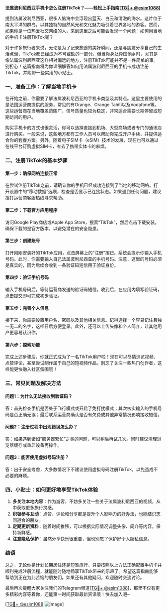 **法属波利尼西亚手机卡怎么注册TikTok？——轻松上手指南[[TG💪+ @esim1088](https://t.me/s/esim1088)]**

提到法属波利尼西亚，很多人脑海中会浮现出蓝天、白云和清澈的海水。这片位于南太平洋的群岛，以其独特的自然风光和文化魅力吸引着世界各地的游客。然而，如果你是一位热爱社交网络的人，来到这里之后可能会发现一个问题：如何用当地的手机卡注册TikTok呢？

对于许多旅行者来说，无论是为了记录旅途的美好瞬间，还是与朋友分享自己的生活点滴，TikTok都已经成为不可或缺的一部分。但当你身处异国他乡时，尤其是像法属波利尼西亚这样相对偏远的地方，注册TikTok可能并不是一件简单的事。别担心！这篇指南将为你详细解答如何用法属波利尼西亚的手机卡成功注册TikTok，并附带一些实用的小贴士。

### 一、准备工作：了解当地手机卡

在开始之前，你需要了解法属波利尼西亚的手机卡类型及其特点。这里主要使用的是法国运营商提供的服务，常见的有Orange、Orange Tahiti以及Vodafone等。这些运营商在当地覆盖范围广，信号质量也较为稳定，非常适合需要长期停留或短期访问的用户。

购买手机卡的方式也很灵活，你可以选择直接到机场、大型商场或者专门的通讯店进行购买。一般来说，这些地方都有工作人员可以帮助你完成开户手续，并提供适合你的套餐方案。另外，随着电子SIM卡（eSIM）技术的发展，现在也可以通过在线平台订购虚拟SIM卡，省去了携带实体卡的麻烦。

### 二、注册TikTok的基本步骤

#### 第一步：确保网络连接正常
在尝试注册TikTok之前，请确认你的手机已经成功连接到了当地的移动网络。打开设置中的“移动数据”选项，检查是否显示已连接状态。如果遇到任何问题，建议拨打运营商客服热线寻求帮助。

#### 第二步：下载官方应用程序
访问Google Play商店或Apple App Store，搜索“TikTok”，然后点击下载安装。确保下载的是官方版本，以避免潜在的安全隐患。

#### 第三步：创建账号
打开刚刚安装好的TikTok应用，点击屏幕上的“注册”按钮。系统会提示你输入手机号码。此时，你需要输入自己法属波利尼西亚的手机号码。注意，这里的号码必须是真实的，因为后续会收到一条验证码短信用于验证身份。

#### 第四步：验证手机号码
输入手机号码后，等待运营商发送的验证码短信。收到后，在应用内填写验证码，点击提交即可完成初步验证。

#### 第五步：完善个人信息
接下来，你需要设置用户名、密码以及其他相关信息。记得选择一个容易记住且独一无二的名字，这样日后方便登录。此外，还可以上传头像和个人简介，让其他用户更容易认识你。

#### 第六步：探索功能
完成上述步骤后，你就正式成为了一名TikTok用户啦！现在可以尽情浏览视频、点赞评论，甚至尝试制作属于自己的短视频作品。别忘了关注一些热门创作者，这样能更快融入社区氛围哦！

### 三、常见问题及解决方法

#### 问题1：为什么无法接收到验证码？
答：首先检查手机是否处于飞行模式或开启了免打扰模式；其次核实输入的手机号码是否正确无误；最后联系运营商确认是否有欠费或其他异常情况影响接收短信。

#### 问题2：注册过程中出现错误怎么办？
答：如果遇到诸如“服务器繁忙”之类的问题，可以稍后再试几次。同时建议清理浏览器缓存或重启设备再操作。

#### 问题3：能否使用虚拟号码注册？
答：出于安全考虑，大多数情况下不建议使用虚拟号码注册TikTok，以免造成不必要的麻烦。

### 四、小贴士：如何更好地享受TikTok体验

1. **多关注本地内容**：作为游客，不妨多关注一些关于法属波利尼西亚的视频，从中获取更多旅行灵感。
2. **积极参与互动**：点赞、评论和分享都是提升个人影响力的好办法，也能结识志同道合的朋友。
3. **定期更新资料**：随着时间推移，可以根据实际情况调整头像、简介等内容，保持新鲜感。
4. **注意隐私保护**：虽然分享快乐很重要，但也别忘了保护好个人隐私信息。

### 结语

总之，无论你是计划长期居住还是短暂旅行，只要按照以上方法正确配置手机卡并顺利完成注册流程，就能随时随地畅享TikTok带来的乐趣了。希望这篇指南能够帮助到正在为此苦恼的朋友们。如果还有其他疑问，欢迎随时交流讨论。

最后再次提醒大家关注我们的Telegram频道[[TG💪+ @esim1088](https://t.me/s/esim1088)]，那里不仅有更多精彩内容等着你，还能第一时间获取最新资讯哦！快去加入吧~

[[TG💪+ @esim1088](https://t.me/s/esim1088) ![Image](https://i.postimg.cc/4NQfJmqS/Snipaste-2025-05-13-00-14-12.png)]